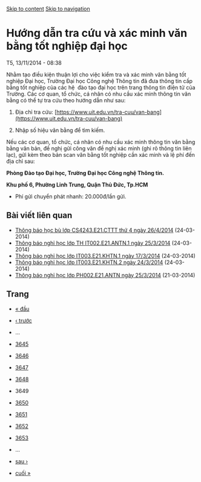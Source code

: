 [Skip to content](https://daa.uit.edu.vn/thongbao/huong-dan-tra-cuu-va-xac-minh-van-bang-tot-nghiep-dai-hoc?page=3648#main)
 [Skip to navigation](https://daa.uit.edu.vn/thongbao/huong-dan-tra-cuu-va-xac-minh-van-bang-tot-nghiep-dai-hoc?page=3648#main-nav)

Hướng dẫn tra cứu và xác minh văn bằng tốt nghiệp đại học
=========================================================

T5, 13/11/2014 - 08:38

Nhằm tạo điều kiện thuận lợi cho việc kiểm tra và xác minh văn bằng tốt nghiệp Đại học, Trường Đại học Công nghệ Thông tin đã đưa thông tin cấp bằng tốt nghiệp của các hệ  đào tạo đại học trên trang thông tin điện tử của Trường. Các cơ quan, tổ chức, cá nhân có nhu cầu xác minh thông tin văn bằng có thể tự tra cứu theo hướng dẫn như sau:

1.  Địa chỉ tra cứu: [https://www.uit.edu.vn/tra-cuu/van-bang](https://www.uit.edu.vn/tra-cuu/van-bang)
    
2.  Nhập số hiệu văn bằng để tìm kiếm.

Nếu các cơ quan, tổ chức, cá nhân có nhu cầu xác minh thông tin văn bằng bằng văn bản, đề nghị gửi công văn đề nghị xác minh (ghi rõ thông tin liên lạc), gửi kèm theo bản scan văn bằng tốt nghiệp cần xác minh và lệ phí đến địa chỉ sau:  

**Phòng Đào tạo Đại học, Trường Đại học Công nghệ Thông tin.**

**Khu phố 6, Phường Linh Trung, Quận Thủ Đức, Tp.HCM**

*   Phí gửi chuyển phát nhanh: 20.000đ/lần gửi.

Bài viết liên quan
------------------

*   [Thông báo học bù lớp CS4243.E21.CTTT thứ 4 ngày 26/4/2014](https://daa.uit.edu.vn/thongbao/thong-bao-hoc-bu-lop-cs4243e21cttt-thu-4-ngay-2642014)
     (24-03-2014)
*   [Thông báo nghỉ học lớp TH IT002.E21.ANTN.1 ngày 25/3/2014](https://daa.uit.edu.vn/thongbao/thong-bao-nghi-hoc-lop-th-it002e21antn1-ngay-2532014)
     (24-03-2014)
*   [Thông báo nghỉ học lớp IT003.E21.KHTN.1 ngày 17/3/2014](https://daa.uit.edu.vn/thongbao/thong-bao-nghi-hoc-lop-it003e21khtn1-ngay-1732014)
     (24-03-2014)
*   [Thông báo nghỉ học lớp IT003.E21.KHTN.2 ngày 24/3/2014](https://daa.uit.edu.vn/thongbao/thong-bao-nghi-hoc-lop-it003e21khtn2-ngay-2432014)
     (24-03-2014)
*   [Thông báo nghỉ học lớp PH002.E21.ANTN ngày 25/3/2014](https://daa.uit.edu.vn/thongbao/thong-bao-nghi-hoc-lop-ph002e21antn-ngay-2532014)
     (21-03-2014)

Trang
-----

*   [« đầu](https://daa.uit.edu.vn/thongbao/huong-dan-tra-cuu-va-xac-minh-van-bang-tot-nghiep-dai-hoc "Đến trang đầu tiên")
    
*   [‹ trước](https://daa.uit.edu.vn/thongbao/huong-dan-tra-cuu-va-xac-minh-van-bang-tot-nghiep-dai-hoc?page=3647 "Đến trang kế trước")
    
*   …
*   [3645](https://daa.uit.edu.vn/thongbao/huong-dan-tra-cuu-va-xac-minh-van-bang-tot-nghiep-dai-hoc?page=3644 "Đến trang 3645")
    
*   [3646](https://daa.uit.edu.vn/thongbao/huong-dan-tra-cuu-va-xac-minh-van-bang-tot-nghiep-dai-hoc?page=3645 "Đến trang 3646")
    
*   [3647](https://daa.uit.edu.vn/thongbao/huong-dan-tra-cuu-va-xac-minh-van-bang-tot-nghiep-dai-hoc?page=3646 "Đến trang 3647")
    
*   [3648](https://daa.uit.edu.vn/thongbao/huong-dan-tra-cuu-va-xac-minh-van-bang-tot-nghiep-dai-hoc?page=3647 "Đến trang 3648")
    
*   3649
*   [3650](https://daa.uit.edu.vn/thongbao/huong-dan-tra-cuu-va-xac-minh-van-bang-tot-nghiep-dai-hoc?page=3649 "Đến trang 3650")
    
*   [3651](https://daa.uit.edu.vn/thongbao/huong-dan-tra-cuu-va-xac-minh-van-bang-tot-nghiep-dai-hoc?page=3650 "Đến trang 3651")
    
*   [3652](https://daa.uit.edu.vn/thongbao/huong-dan-tra-cuu-va-xac-minh-van-bang-tot-nghiep-dai-hoc?page=3651 "Đến trang 3652")
    
*   [3653](https://daa.uit.edu.vn/thongbao/huong-dan-tra-cuu-va-xac-minh-van-bang-tot-nghiep-dai-hoc?page=3652 "Đến trang 3653")
    
*   …
*   [sau ›](https://daa.uit.edu.vn/thongbao/huong-dan-tra-cuu-va-xac-minh-van-bang-tot-nghiep-dai-hoc?page=3649 "Đến trang kế sau")
    
*   [cuối »](https://daa.uit.edu.vn/thongbao/huong-dan-tra-cuu-va-xac-minh-van-bang-tot-nghiep-dai-hoc?page=3863 "Đến trang cuối cùng")